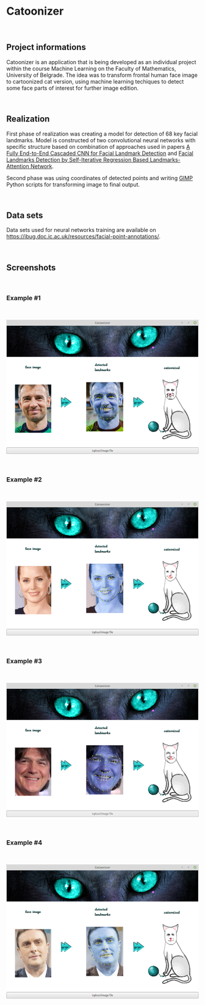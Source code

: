 # Catoonizer

<br />

## Project informations

Catoonizer is an application that is being developed as an individual project within the course Machine Learning on the Faculty of Mathematics, University of Belgrade. The idea was to transform frontal human face image to cartoonized cat version, using machine learning techiques to detect some face parts of interest for further image edition.

<br />

## Realization

First phase of realization was creating a model for detection of 68 key facial landmarks. Model is constructed of two convolutional neural networks with specific structure based on combination of approaches used in papers [A Fully End-to-End Cascaded CNN for Facial Landmark Detection](http://vipl.ict.ac.cn/uploadfile/upload/2017122111490412.pdf) and [Facial Landmarks Detection by Self-Iterative Regression Based Landmarks-Attention Network](https://arxiv.org/abs/1803.06598). 

Second phase was using coordinates of detected points and writing [GIMP](https://www.gimp.org/) Python scripts for transforming image to final output.

<br />

## Data sets

Data sets used for neural networks training are available on https://ibug.doc.ic.ac.uk/resources/facial-point-annotations/.

<br />

## Screenshots

<br />

### Example \#1

<br />

![Screenshot](catoonizer_app/screenshots/screenshot_1.png)

<br />

### Example \#2

<br />

![Screenshot](catoonizer_app/screenshots/screenshot_2.png)

<br />

### Example \#3

<br />

![Screenshot](catoonizer_app/screenshots/screenshot_3.png)

<br />

### Example \#4

<br />

![Screenshot](catoonizer_app/screenshots/screenshot_4.png)

